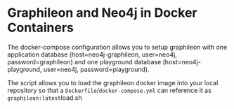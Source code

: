 
# Graphileon and Neo4j in Docker Containers

The docker-compose configuration allows you to setup graphileon with one application database (host=neo4j-graphileon, user=neo4j, password=graphileon) and one playground database (host=neo4j-playground, user=neo4j, password=playground).

The script allows you to load the graphileon docker image into your local repository so that a `Dockerfile`/`docker-compose.yml` can reference it as `graphileon:latest`load.sh 

